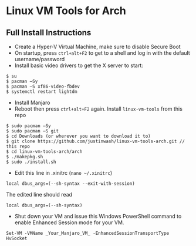 # Linux VM Tools for Arch

## Full Install Instructions

* Create a Hyper-V Virtual Machine, make sure to disable Secure Boot
* On startup, press ```ctrl+alt+F2``` to get to a shell and log in with the default username/password
* Install basic video drivers to get the X server to start:
```
$ su
$ pacman –Sy 
$ pacman –S xf86-video-fbdev
$ systemctl restart lightdm
```
* Install Manjaro
* Reboot then press ```ctrl+alt+F2``` again. Install ```linux-vm-tools``` from this repo
```
$ sudo pacman –Sy
$ sudo pacman –S git
$ cd Downloads (or wherever you want to download it to)
$ git clone https://github.com/justinwash/linux-vm-tools-arch.git // this repo
$ cd linux-vm-tools-arch/arch
$ ./makepkg.sh
$ sudo ./install.sh
```
* Edit this line in .xinitrc (```nano ~/.xinitrc```)
```
local dbus_args=(--sh-syntax --exit-with-session)
```

The edited line should read
```
local dbus_args=(--sh-syntax)
```

* Shut down your VM and issue this Windows PowerShell command to enable Enhanced Session mode for your VM.
```
Set-VM -VMName _Your_Manjaro_VM_ -EnhancedSessionTransportType HvSocket
```
